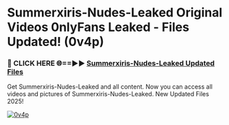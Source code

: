 # Summerxiris-Nudes-Leaked Original Videos 0nlyFans Leaked - Files Updated! (0v4p)

<h3>🔴 CLICK HERE 🌐==►► <a href="https://tinyurl.com/4mcuefdz" rel="nofollow">Summerxiris-Nudes-Leaked Updated Files</a></h3>

Get Summerxiris-Nudes-Leaked and all content. Now you can access all videos and pictures of Summerxiris-Nudes-Leaked. New Updated Files 2025!

[![0v4p](https://i.imgur.com/StAQSOY.gif)](https://tinyurl.com/4mcuefdz)
